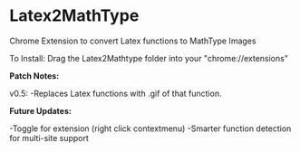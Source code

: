 # Latex2MathType
Chrome Extension to convert Latex functions to MathType Images 

To Install: Drag the Latex2Mathtype folder into your "chrome://extensions"

<b>Patch Notes:</b>

v0.5: -Replaces Latex functions with .gif of that function.

<b>Future Updates:</b>

-Toggle for extension (right click contextmenu)
-Smarter function detection for multi-site support
